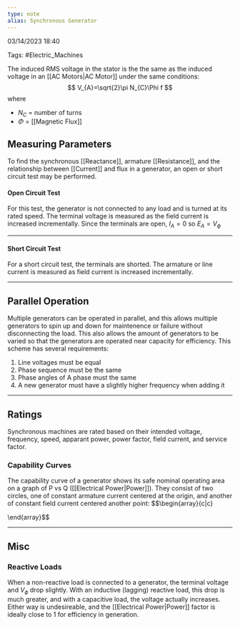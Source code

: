 ```yaml
---
type: note
alias: Synchronous Generator
---
```

03/14/2023 18:40

Tags: #Electric_Machines 



The induced RMS voltage in the stator is the the same as the induced voltage in an [[AC Motors|AC Motor]] under the same conditions:
$$
V_{A}=\sqrt{2}\pi N_{C}\Phi f
$$
where
- $N_C$ = number of turns
- $\Phi$ = [[Magnetic Flux]]



## Measuring Parameters
To find the synchronous [[Reactance]], armature [[Resistance]], and the relationship between [[Current]] and flux in a generator, an open or short circuit test may be performed. 

#### Open Circuit Test
For this test, the generator is not connected to any load and is turned at its rated speed. The terminal voltage is measured as the field current is increased incrementally. Since the terminals are open, $I_A=0$ so $E_A=V_\phi$

---

#### Short Circuit Test
For a short circuit test, the terminals are shorted. The armature or line current is measured as field current is increased incrementally.

---

## Parallel Operation
Multiple generators can be operated in parallel, and this allows multiple generators to spin up and down for maintenence or failure without disconnecting the load. This also allows the amount of generators to be varied so that the generators are operated near capacity for efficiency. This scheme has several requirements:
1. Line voltages must be equal
2. Phase sequence must be the same
3. Phase angles  of A phase must the same
4. A new generator must have a slightly higher frequency when adding it

---

## Ratings
Synchronous machines are rated based on their intended voltage, frequency, speed, apparant power, power factor, field current, and service factor. 

### Capability Curves
The capability curve of a generator shows its safe nominal operating area on a graph of P vs Q ([[Electrical Power|Power]]). They consist of two circles, one of constant armature current centered at the origin, and another of constant field current centered another point:
$$\begin{array}{c|c}

\end{array}$$

---
## Misc
### Reactive Loads
When a non-reactive load is connected to a generator, the terminal voltage and $V_\phi$ drop slightly. With an inductive (lagging) reactive load, this drop is much greater, and with a capacitive load, the voltage actually increases. Either way is undesireable, and the [[Electrical Power|Power]] factor is ideally close to 1 for efficiency in generation. 